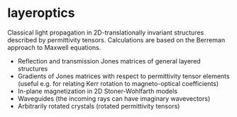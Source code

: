 # layeroptics

Classical light propagation in 2D-translationally invariant structures described by permittivity tensors.
Calculations are based on the Berreman approach to Maxwell equations.

- Reflection and transmission Jones matrices of general layered structures
- Gradients of Jones matrices with respect to permittivity tensor elements
  (useful e.g. for relating Kerr rotation to magneto-optical coefficients)
- In-plane magnetization in 2D Stoner-Wohlfarth models
- Waveguides (the incoming rays can have imaginary wavevectors)
- Arbitrarily rotated crystals (rotated permittivity tensors)
